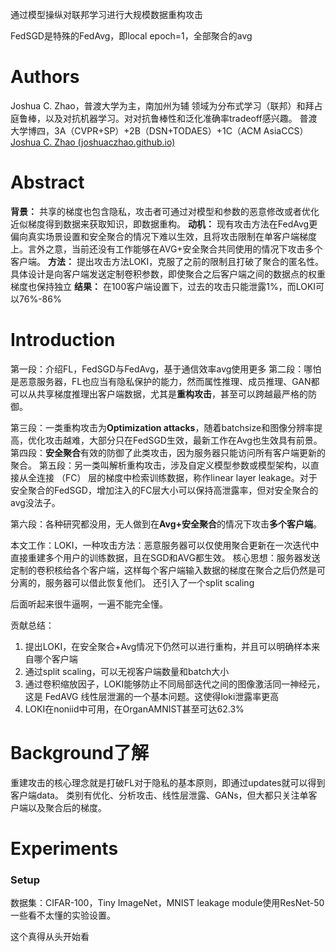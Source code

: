 通过模型操纵对联邦学习进行大规模数据重构攻击

FedSGD是特殊的FedAvg，即local epoch=1，全部聚合的avg

# Authors
Joshua C. Zhao，普渡大学为主，南加州为辅
领域为分布式学习（联邦）和拜占庭鲁棒，以及对抗机器学习。对对抗鲁棒性和泛化准确率tradeoff感兴趣。
普渡大学博四，3A（CVPR+SP）+2B（DSN+TODAES）+1C（ACM AsiaCCS）
[Joshua C. Zhao (joshuaczhao.github.io)](https://joshuaczhao.github.io/)

# Abstract
**背景：** 共享的梯度也包含隐私，攻击者可通过对模型和参数的恶意修改或者优化近似梯度得到数据来获取知识，即数据重构。
**动机：** 现有攻击方法在FedAvg更偏向真实场景设置和安全聚合的情况下难以生效，且将攻击限制在单客户端梯度上。言外之意，当前还没有工作能够在AVG+安全聚合共同使用的情况下攻击多个客户端。
**方法：** 提出攻击方法LOKI，克服了之前的限制且打破了聚合的匿名性。具体设计是向客户端发送定制卷积参数，即使聚合之后客户端之间的数据点的权重梯度也保持独立
**结果：** 在100客户端设置下，过去的攻击只能泄露1%，而LOKI可以76%-86%


# Introduction
第一段：介绍FL，FedSGD与FedAvg，基于通信效率avg使用更多
第二段：哪怕是恶意服务器，FL也应当有隐私保护的能力，然而属性推理、成员推理、GAN都可以从共享梯度推理出客户端数据，尤其是**重构攻击**，甚至可以跨越最严格的防御。

第三段：一类重构攻击为**Optimization attacks**，随着batchsize和图像分辨率提高，优化攻击越难，大部分只在FedSGD生效，最新工作在Avg也生效具有前景。
第四段：**安全聚合**有效的防御了此类攻击，因为服务器只能访问所有客户端更新的聚合。
第五段：另一类叫解析重构攻击，涉及自定义模型参数或模型架构，以直接从全连接 （FC） 层的梯度中检索训练数据，称作linear layer leakage。对于安全聚合的FedSGD，增加注入的FC层大小可以保持高泄露率，但对安全聚合的avg没法子。

第六段：各种研究都没用，无人做到在**Avg+安全聚合**的情况下攻击**多个客户端**。

本文工作：LOKI，一种攻击方法：恶意服务器可以仅使用聚合更新在一次迭代中直接重建多个用户的训练数据，且在SGD和AVG都生效。
核心思想：服务器发送定制的卷积核给各个客户端，这样每个客户端输入数据的梯度在聚合之后仍然是可分离的，服务器可以借此恢复他们。
还引入了一个split scaling

后面听起来很牛逼啊，一遍不能完全懂。

贡献总结：
1. 提出LOKI，在安全聚合+Avg情况下仍然可以进行重构，并且可以明确样本来自哪个客户端
2. 通过split scaling，可以无视客户端数量和batch大小
3. 通过卷积缩放因子，LOKI能够防止不同局部迭代之间的图像激活同一神经元，这是 FedAVG 线性层泄漏的一个基本问题。这使得loki泄露率更高
4. LOKI在noniid中可用，在OrganAMNIST甚至可达62.3%

# Background了解
重建攻击的核心理念就是打破FL对于隐私的基本原则，即通过updates就可以得到客户端data。
类别有优化、分析攻击、线性层泄露、GANs，但大都只关注单客户端以及聚合后的梯度。


# Experiments
### Setup
数据集：CIFAR-100，Tiny ImageNet，MNIST
leakage module使用ResNet-50
一些看不太懂的实验设置。

这个真得从头开始看